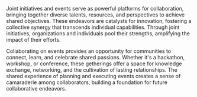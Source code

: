 Joint initiatives and events serve as powerful platforms for collaboration, bringing together diverse talents, resources, and perspectives to achieve shared objectives. These endeavors are catalysts for innovation, fostering a collective synergy that transcends individual
capabilities. Through joint initiatives, organizations and individuals pool their strengths, amplifying the impact of their efforts.

Collaborating on events provides an opportunity for communities to connect, learn, and celebrate shared passions. Whether it's a hackathon, workshop, or conference, these getherings offer a space for knowledge exchange, networking, and the cultivation of lasting relationships.
The shared experience of planning and executing events creates a sense of camaraderie among collaborators, building a foundation for future collaborative endeavors.
